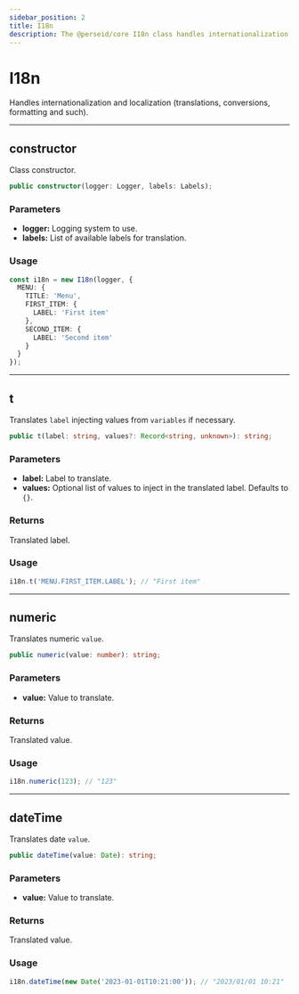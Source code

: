 ```yaml
---
sidebar_position: 2
title: I18n
description: The @perseid/core I18n class handles internationalization and localization (translations, conversions, formatting and such).
---
```


# I18n

Handles internationalization and localization (translations, conversions, formatting and such).

---

## constructor

Class constructor.

```typescript
public constructor(logger: Logger, labels: Labels);
```

### Parameters

- **logger:** Logging system to use.
- **labels:** List of available labels for translation.

### Usage

```typescript
const i18n = new I18n(logger, {
  MENU: {
    TITLE: 'Menu',
    FIRST_ITEM: {
      LABEL: 'First item'
    },
    SECOND_ITEM: {
      LABEL: 'Second item'
    }
  }
});
```

---

## t

Translates `label` injecting values from `variables` if necessary.

```typescript
public t(label: string, values?: Record<string, unknown>): string;
```

### Parameters

- **label:** Label to translate.
- **values:** Optional list of values to inject in the translated label. Defaults to `{}`.

### Returns

Translated label.

### Usage

```typescript
i18n.t('MENU.FIRST_ITEM.LABEL'); // "First item"
```

---

## numeric

Translates numeric `value`.

```typescript
public numeric(value: number): string;
```

### Parameters

- **value:** Value to translate.

### Returns

Translated value.

### Usage

```typescript
i18n.numeric(123); // "123"
```

---

## dateTime

Translates date `value`.

```typescript
public dateTime(value: Date): string;
```

### Parameters

- **value:** Value to translate.

### Returns

Translated value.

### Usage

```typescript
i18n.dateTime(new Date('2023-01-01T10:21:00')); // "2023/01/01 10:21"
```